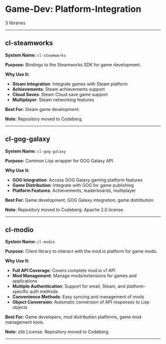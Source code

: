 # Game-Dev: Platform-Integration

3 libraries

---

## cl-steamworks

**System Name:** `cl-steamworks`

**Purpose:** Bindings to the Steamworks SDK for game development.

**Why Use It:**
- **Steam Integration**: Integrate games with Steam platform
- **Achievements**: Steam achievements support
- **Cloud Saves**: Steam Cloud save game support
- **Multiplayer**: Steam networking features

**Best For:** Steam game development.

**Note:** Repository moved to Codeberg.

---


## cl-gog-galaxy

**System Name:** `cl-gog-galaxy`

**Purpose:** Common Lisp wrapper for GOG Galaxy API.

**Why Use It:**
- **GOG Integration**: Access GOG Galaxy gaming platform features
- **Game Distribution**: Integrate with GOG for game publishing
- **Platform Features**: Achievements, leaderboards, multiplayer

**Best For:** Game development, GOG Galaxy integration, game distribution.

**Note:** Repository moved to Codeberg. Apache 2.0 license.

---


## cl-modio

**System Name:** `cl-modio`

**Purpose:** Client library to interact with the mod.io platform for game mods.

**Why Use It:**
- **Full API Coverage**: Covers complete mod.io v1 API
- **Mod Management**: Manage mods/extensions for games and applications
- **Multiple Authentication**: Support for email, Steam, and platform-specific auth methods
- **Convenience Methods**: Easy syncing and management of mods
- **Object Conversion**: Automatic conversion of API responses to Lisp objects

**Best For:** Game developers, mod distribution platforms, game mod management tools.

**Note:** zlib License. Repository moved to Codeberg.

---


